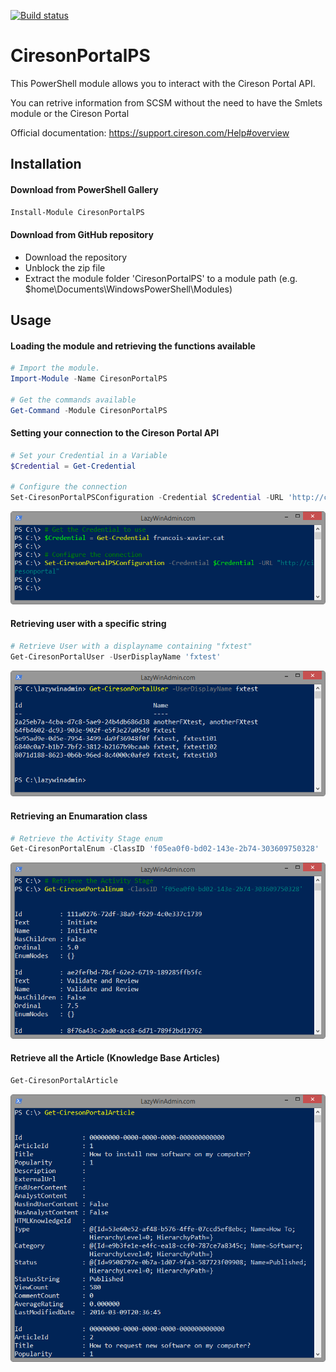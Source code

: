 [![Build status](https://ci.appveyor.com/api/projects/status/yl9v97tl1o5ydsy6?svg=true)](https://ci.appveyor.com/project/lazywinadmin/ciresonportalps)
# CiresonPortalPS
This PowerShell module allows you to interact with the Cireson Portal API. 

You can retrive information from SCSM without the need to have the Smlets module or the Cireson Portal 

Official documentation: https://support.cireson.com/Help#overview

## Installation
#### Download from PowerShell Gallery
```powershell
Install-Module CiresonPortalPS
```

#### Download from GitHub repository

* Download the repository
* Unblock the zip file
* Extract the module folder 'CiresonPortalPS' to a module path (e.g. $home\Documents\WindowsPowerShell\Modules)

## Usage

#### Loading the module and retrieving the functions available
```powershell
# Import the module.
Import-Module -Name CiresonPortalPS

# Get the commands available
Get-Command -Module CiresonPortalPS
```

#### Setting your connection to the Cireson Portal API
```powershell
# Set your Credential in a Variable
$Credential = Get-Credential

# Configure the connection
Set-CiresonPortalPSConfiguration -Credential $Credential -URL 'http://ciresonportal'
```
![alt tag](/Media/Set-CiresonPortalPSConfiguration.png "Set-CiresonPortalPSConfiguration")

#### Retrieving user with a specific string

```powershell
# Retrieve User with a displayname containing "fxtest"
Get-CiresonPortalUser -UserDisplayName 'fxtest'
```
![alt tag](/Media/Get-CiresonPortalUser.png "Get-CiresonPortalUser")


#### Retrieving an Enumaration class

```powershell
# Retrieve the Activity Stage enum
Get-CiresonPortalEnum -ClassID 'f05ea0f0-bd02-143e-2b74-303609750328'
```
![alt tag](/Media/Get-CiresonPortalEnum.png "Get-CiresonPortalEnum")


#### Retrieve all the Article (Knowledge Base Articles)

```powershell
Get-CiresonPortalArticle
```
![alt tag](/Media/Get-CiresonPortalArticle_All.png "Get-CiresonPortalArticle")
